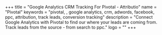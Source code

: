+++
title = "Google Analytics CRM Tracking For Pivotal - Attributio"
name = "Pivotal"
keywords = "pivotal, , google analytics, crm, adwords, facebook, ppc, attribution, track leads, conversion tracking"
description = "Connect Google Analytics with Pivotal to find our where your leads are coming from. Track leads from the source - from search to ppc."
logo = ""
+++
